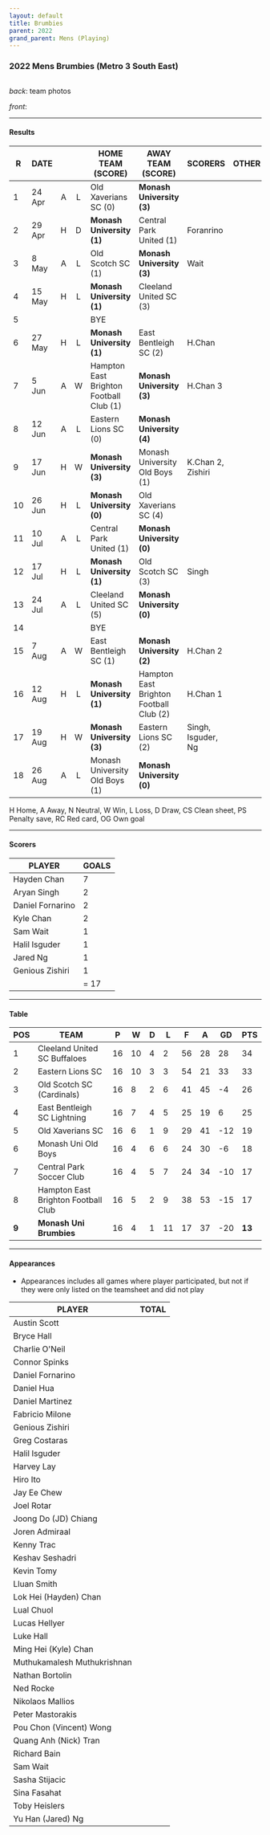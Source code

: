 ```yaml
---
layout: default
title: Brumbies
parent: 2022
grand_parent: Mens (Playing)
---
```


### 2022 Mens Brumbies (Metro 3 South East)

![]()

_back_: team photos
 
_front_: 

------------------------

#### Results

| R   | DATE   |     |     | HOME TEAM (SCORE)                        | AWAY TEAM (SCORE)                       | SCORERS            | OTHER |
|-----|--------|:---:|:---:|------------------------------------------|-----------------------------------------|--------------------|-------|
| 1   | 24 Apr |  A  |  L  | Old Xaverians SC (0)                     | **Monash University (3)**               |                    |       |
| 2   | 29 Apr |  H  |  D  | **Monash University (1)**                | Central Park United  (1)                | Foranrino          |       |
| 3   | 8 May  |  A  |  L  | Old Scotch SC  (1)                       | **Monash University (3)**               | Wait               |       |
| 4   | 15 May |  H  |  L  | **Monash University (1)**                | Cleeland United SC (3)                  |                    |       |
| 5   |        |     |     | BYE                                      |                                         |                    |       |
| 6   | 27 May |  H  |  L  | **Monash University (1)**                | East Bentleigh SC  (2)                  | H.Chan             |       |
| 7   | 5 Jun  |  A  |  W  | Hampton East Brighton Football Club  (1) | **Monash University (3)**               | H.Chan 3           |       |
| 8   | 12 Jun |  A  |  L  | Eastern Lions SC  (0)                    | **Monash University (4)**               |                    |       |
| 9   | 17 Jun |  H  |  W  | **Monash University (3)**                | Monash University Old Boys (1)          | K.Chan 2, Zishiri  |       |
| 10  | 26 Jun |  H  |  L  | **Monash University (0)**                | Old Xaverians SC (4)                    |                    |       |
| 11  | 10 Jul |  A  |  L  | Central Park United (1)                  | **Monash University (0)**               |                    |       |
| 12  | 17 Jul |  H  |  L  | **Monash University (1)**                | Old Scotch SC (3)                       | Singh              |       |
| 13  | 24 Jul |  A  |  L  | Cleeland United SC (5)                   | **Monash University (0)**               |                    |       |
| 14  |        |     |     | BYE                                      |                                         |                    |       |
| 15  | 7 Aug  |  A  |  W  | East Bentleigh SC (1)                    | **Monash University (2)**               | H.Chan 2           |       |
| 16  | 12 Aug |  H  |  L  | **Monash University (1)**                | Hampton East Brighton Football Club (2) | H.Chan 1           |       |
| 17  | 19 Aug |  H  |  W  | **Monash University (3)**                | Eastern Lions SC (2)                    | Singh, Isguder, Ng |       |
| 18  | 26 Aug |  A  |  L  | Monash University Old Boys (1)           | **Monash University (0)**               |                    |       |

H Home, A Away, N Neutral, W Win, L Loss, D Draw, CS Clean sheet, PS Penalty save, RC Red card, OG Own goal 

------------------------

#### Scorers

| PLAYER           | GOALS |
|------------------|-------|
| Hayden Chan      | 7     |
| Aryan Singh      | 2     |
| Daniel Fornarino | 2     |
| Kyle Chan        | 2     |
| Sam Wait         | 1     |
| Halil Isguder    | 1     |
| Jared Ng         | 1     | 
| Genious Zishiri  | 1     |
|                  | = 17  |

------------------------

#### Table

| POS   | TEAM                                | P   | W   | D   | L   | F   | A   | GD  | PTS    |
|-------|-------------------------------------|-----|-----|-----|-----|-----|-----|-----|--------|
| 1     | Cleeland United SC Buffaloes        | 16  | 10  | 4   | 2   | 56  | 28  | 28  | 34     |
| 2     | Eastern Lions SC                    | 16  | 10  | 3   | 3   | 54  | 21  | 33  | 33     |
| 3     | Old Scotch SC (Cardinals)           | 16  | 8   | 2   | 6   | 41  | 45  | -4  | 26     |
| 4     | East Bentleigh SC Lightning         | 16  | 7   | 4   | 5   | 25  | 19  | 6   | 25     |
| 5     | Old Xaverians SC                    | 16  | 6   | 1   | 9   | 29  | 41  | -12 | 19     |
| 6     | Monash Uni Old Boys                 | 16  | 4   | 6   | 6   | 24  | 30  | -6  | 18     |
| 7     | Central Park Soccer Club            | 16  | 4   | 5   | 7   | 24  | 34  | -10 | 17     |
| 8     | Hampton East Brighton Football Club | 16  | 5   | 2   | 9   | 38  | 53  | -15 | 17     |
| **9** | **Monash Uni Brumbies**             | 16  | 4   | 1   | 11  | 17  | 37  | -20 | **13** |

------------------------

#### Appearances

* Appearances includes all games where player participated,
   but not if they were only listed on the teamsheet and did not play

| PLAYER                      | TOTAL |
|-----------------------------|-------|
| Austin Scott                |       |
| Bryce Hall                  |       |
| Charlie O'Neil              |       |
| Connor Spinks               |       |
| Daniel Fornarino            |       |
| Daniel Hua                  |       |
| Daniel Martinez             |       |
| Fabricio Milone             |       |
| Genious Zishiri             |       |
| Greg  Costaras              |       |
| Halil Isguder               |       |
| Harvey Lay                  |       |
| Hiro Ito                    |       |
| Jay Ee  Chew                |       |
| Joel Rotar                  |       |
| Joong Do (JD) Chiang        |       |
| Joren Admiraal              |       |
| Kenny Trac                  |       |
| Keshav Seshadri             |       |
| Kevin Tomy                  |       |
| Lluan Smith                 |       |
| Lok Hei (Hayden) Chan       |       |
| Lual Chuol                  |       |
| Lucas Hellyer               |       |
| Luke Hall                   |       |
| Ming Hei (Kyle) Chan        |       |
| Muthukamalesh Muthukrishnan |       |
| Nathan Bortolin             |       |
| Ned Rocke                   |       |
| Nikolaos Mallios            |       |
| Peter Mastorakis            |       |
| Pou Chon (Vincent) Wong     |       |
| Quang Anh (Nick) Tran       |       |
| Richard Bain                |       |
| Sam Wait                    |       |
| Sasha Stijacic              |       |
| Sina Fasahat                |       |
| Toby Heislers               |       |
| Yu Han (Jared) Ng           |       |